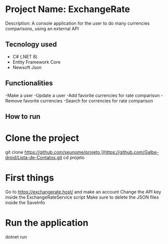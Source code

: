 # Project Name: ExchangeRate

Description: A console application for the user to do many currencies comparisons, using an external API 

## Tecnology used

- C# (.NET 8)
- Entity Framework Core
- Newsoft Json
  
## Functionalities

-Make a user
-Update a user
-Add favorite currencies for rate comparison
-Remove favorite currencies
-Search for correncies for rate comparison 

## How to run 

# Clone the project 
git clone https://github.com/seunome/projeto.](https://github.com/Galbe-droid/Lista-de-Contatos.git
cd projeto

# First things
Go to https://exchangerate.host/ and make an account
Change the API key inside the ExchangeRateService script
Make sure to delete the JSON files inside the SaveInfo 

# Run the application 
dotnet run
